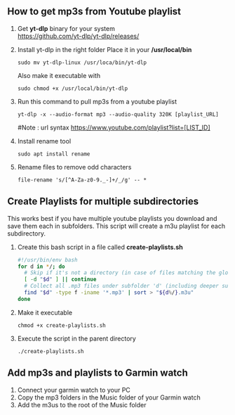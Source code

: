 ## How to get mp3s from Youtube playlist

1. Get **yt-dlp** binary for your system   
   https://github.com/yt-dlp/yt-dlp/releases/
2. Install yt-dlp in the right folder
   Place it in your **/usr/local/bin**
   ```
   sudo mv yt-dlp-linux /usr/loca/bin/yt-dlp
   ```
   Also make it executable with
   ```
   sudo chmod +x /usr/local/bin/yt-dlp
   ```

3. Run this command to pull mp3s from a youtube playlist
   ```
   yt-dlp -x --audio-format mp3 --audio-quality 320K [playlist_URL]
   ```
   #Note : url syntax https://www.youtube.com/playlist?list=[LIST_ID]
   
4. Install rename tool
   ```
   sudo apt install rename
   ```

5. Rename files to remove odd characters
   ```
   file-rename 's/[^A-Za-z0-9._-]+/_/g' -- *
   ```

## Create Playlists for multiple subdirectories
This works best if you have multiple youtube playlists you download and save them each in subfolders. This script will create a m3u playlist for each subdirectory.
1. Create this bash script in a file called **create-playlists.sh**
   ```bash
   #!/usr/bin/env bash
   for d in */; do
     # Skip if it's not a directory (in case of files matching the glob).
     [ -d "$d" ] || continue 
     # Collect all .mp3 files under subfolder 'd' (including deeper subfolders).
     find "$d" -type f -iname '*.mp3' | sort > "${d%/}.m3u"
   done
   ```

2. Make it executable
   ```
   chmod +x create-playlists.sh
   ```
3. Execute the script in the parent directory
   ```
   ./create-playlists.sh
   ```

## Add mp3s and playlists to Garmin watch
1. Connect your garmin watch to your PC
2. Copy the mp3 folders in the Music folder of your Garmin watch
3. Add the m3us to the root of the Music folder
